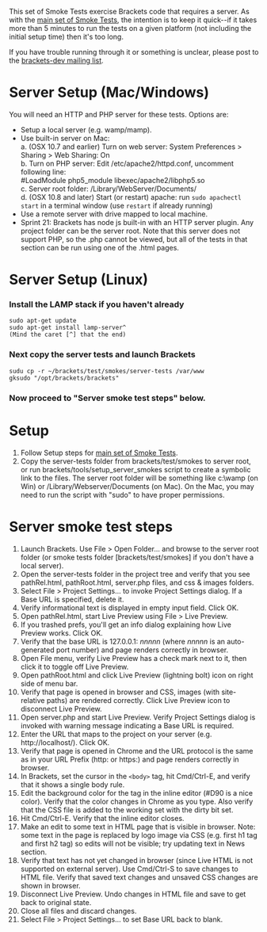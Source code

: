 This set of Smoke Tests exercise Brackets code that requires a server. As with the [main set of Smoke Tests](Brackets-Smoke-Tests), the intention is to keep it quick--if it takes more than 5 minutes to run the tests on a given platform (not including the initial setup time) then it's too long.

If you have trouble running through it or something is unclear, please post to the [brackets-dev mailing list](http://groups.google.com/group/brackets-dev).


Server Setup (Mac/Windows)
============
You will need an HTTP and PHP server for these tests. Options are:
* Setup a local server (e.g. wamp/mamp).
* Use built-in server on Mac:  
    a. (OSX 10.7 and earlier) Turn on web server: System Preferences > Sharing > Web Sharing: On  
    b. Turn on PHP server: Edit /etc/apache2/httpd.conf, uncomment following line:  
        #LoadModule php5_module libexec/apache2/libphp5.so  
    c. Server root folder: /Library/WebServer/Documents/  
    d. (OSX 10.8 and later) Start (or restart) apache:  run `sudo apachectl start` in a terminal window (use `restart` if already running)
* Use a remote server with drive mapped to local machine.
* Sprint 21: Brackets has node js built-in with an HTTP server plugin. Any project folder can be the server root. Note that this server does not support PHP, so the .php cannot be viewed, but all of the tests in that section can be run using one of the .html pages.

Server Setup (Linux)
==============
### Install the LAMP stack if you haven't already 
```text
sudo apt-get update
sudo apt-get install lamp-server^
(Mind the caret [^] that the end)
```
### Next copy the server tests and launch Brackets 
```text
sudu cp -r ~/brackets/test/smokes/server-tests /var/www
gksudo "/opt/brackets/brackets" 
```
### Now proceed to "Server smoke test steps" below.

Setup
=====

1. Follow Setup steps for [main set of Smoke Tests](Brackets-Smoke-Tests).
1. Copy the server-tests folder from brackets/test/smokes to server root, or run brackets/tools/setup_server_smokes script to create a symbolic link to the files. The server root folder will be something like c:\wamp (on Win) or /Library/Webserver/Documents (on Mac). On the Mac, you may need to run the script with "sudo" to have proper permissions.

Server smoke test steps
=======================

1. Launch Brackets. Use File > Open Folder... and browse to the server root folder (or smoke tests folder [brackets/test/smokes] if you don't have a local server).
1. Open the server-tests folder in the project tree and verify that you see pathRel.html, pathRoot.html, server.php files, and css &amp; images folders.
1. Select File > Project Settings... to invoke Project Settings dialog. If a Base URL is specified, delete it.
1. Verify informational text is displayed in empty input field. Click OK.
1. Open pathRel.html, start Live Preview using File > Live Preview.
1. If you trashed prefs, you'll get an info dialog explaining how Live Preview works. Click OK.
1. Verify that the base URL is 127.0.0.1: _nnnnn_ (where _nnnnn_ is an auto-generated port number) and page renders correctly in browser.
1. Open File menu, verify Live Preview has a check mark next to it, then click it to toggle off Live Preview.
1. Open pathRoot.html and click Live Preview (lightning bolt) icon on right side of menu bar.
1. Verify that page is opened in browser and CSS, images (with site-relative paths) are rendered correctly. Click Live Preview icon to disconnect Live Preview.
1. Open server.php and start Live Preview. Verify Project Settings dialog is invoked with warning message indicating a Base URL is required.
1. Enter the URL that maps to the project on your server (e.g. http://localhost/). Click OK.
1. Verify that page is opened in Chrome and the URL protocol is the same as in your URL Prefix (http: or https:) and page renders correctly in browser.
1. In Brackets, set the cursor in the `<body>` tag, hit Cmd/Ctrl-E, and verify that it shows a single body rule.
1. Edit the background color for the <body> tag in the inline editor (#D90 is a nice color). Verify that the color changes in Chrome as you type. Also verify that the CSS file is added to the working set with the dirty bit set.
1. Hit Cmd/Ctrl-E. Verify that the inline editor closes.
1. Make an edit to some text in HTML page that is visible in browser. Note: some text in the page is replaced by logo image via CSS (e.g. first h1 tag and first h2 tag) so edits will not be visible; try updating text in News section.
1. Verify that text has not yet changed in browser (since Live HTML is not supported on external server). Use Cmd/Ctrl-S to save changes to HTML file. Verify that saved text changes and unsaved CSS changes are shown in browser.
1. Disconnect Live Preview. Undo changes in HTML file and save to get back to original state.
1. Close all files and discard changes.
1. Select File > Project Settings... to set Base URL back to blank.